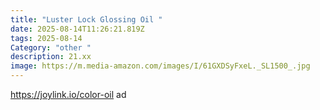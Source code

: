 ```yaml
---
title: "Luster Lock Glossing Oil "
date: 2025-08-14T11:26:21.819Z
tags: 2025-08-14
Category: "other "
description: 21.xx
image: https://m.media-amazon.com/images/I/61GXDSyFxeL._SL1500_.jpg
---
```

https://joylink.io/color-oil ad
